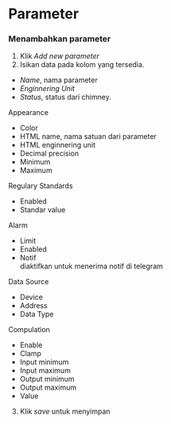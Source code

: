 # Parameter

### Menambahkan parameter

1. Klik _Add new parameter_
2. Isikan data pada kolom yang tersedia.

* _Name_, nama parameter
* _Enginnering Unit_
* _Status_, status dari chimney.

Appearance
* Color
* HTML name, nama satuan dari parameter
* HTML enginnering unit
* Decimal precision
* Minimum
* Maximum

Regulary Standards
* Enabled
* Standar value

Alarm
* Limit
* Enabled
* Notif\
diaktifkan untuk menerima notif di telegram

Data Source
* Device
* Address
* Data Type

Compulation
* Enable
* Clamp
* Input minimum
* Input maximum
* Output minimum
* Output maximum
* Value

3. Klik *save* untuk menyimpan


